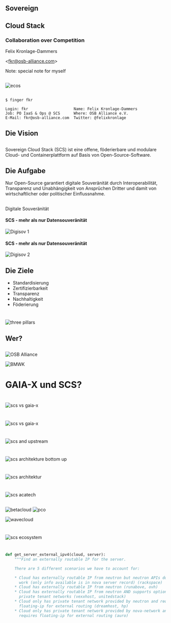 ## Sovereign <!-- .element: style="color:#50c3a5" -->
## Cloud Stack <!-- .element: style="color:#0f5fe1" -->

### Collaboration over Competition <!-- .element: style="color:#50c3a5" -->

Felix Kronlage-Dammers

\<fkr@osb-alliance.com\> <!-- .element: style="color:#50c3a5" -->

Note: special note for myself

<!-- .slide: data-background-image="images/background.jpg" -->


##

![ecos](images/ecos.jpg) <!-- .element height="50%" width="70%" -->


##

```
$ finger fkr

Login: fkr                    Name: Felix Kronlage-Dammers
Job: PO IaaS & Ops @ SCS      Where: OSB Alliance e.V.
E-Mail: fkr@osb-alliance.com  Twitter: @felixkronlage
```


## Die Vision


## 

Sovereign Cloud Stack (SCS) ist eine offene, föderierbare und modulare Cloud- und Containerplattform auf Basis von Open-Source-Software.


## Die Aufgabe


Nur Open-Source garantiert digitale Souveränität durch Interoperabilität, Transparenz und Unabhängigkeit von Ansprüchen Dritter und damit von wirtschaftlicher oder politischer Einflussnahme.


## 

Digitale Souveränität


#### SCS - mehr als nur Datensouveränität 

![Digisov 1](images/digisov-1.png)


#### SCS - mehr als nur Datensouveränität 

![Digisov 2](images/digisov-2.png)


## Die Ziele

* Standardisierung <!-- .element: class="fragment" -->
* Zertifizierbarkeit <!-- .element: class="fragment" -->
* Transparenz <!-- .element: class="fragment" -->
* Nachhaltigkeit <!-- .element: class="fragment" -->
* Föderierung <!-- .element: class="fragment" -->


#

![three pillars](images/three-pillars.png) <!-- .element: class="r-frame" -->


## Wer?


## 

![OSB Alliance](images/logos/osba-logo-claim.svg)

![BMWK](images/logos/bmwk-logo.png) <!-- .element: class="fragment".element height="50%" width="30%" -->


# GAIA-X und SCS?


# 

![scs vs gaia-x](images/scs-vs-gaiax.png)


# 

![scs vs gaia-x](images/scs-vs-gaiax-outline-scs.png)


#

![scs and upstream](images/scs-and-upstream.jpg)


#

![scs architekture bottom up](images/scs-architecture-bottom-up.jpg)


#

![scs architektur](images/201001-SCS-4c.png)


#

![scs acatech](images/Ecosys-SCS-Acatech.png)


## 

![betacloud](images/logos/betacloud-logo.png) <!-- .element height="30%" width="30%" --> ![pco](images/logos/pco-logo.svg) <!-- .element height="30%" width="30%" -->

![wavecloud](images/logos/wavestack-logo.svg) <!-- .element height="30%" width="30%" -->


#

![scs ecosystem](images/scs-ecosystem.png)


#

<!-- .slide:  -->

``` python
def get_server_external_ipv4(cloud, server):
    """Find an externally routable IP for the server.

    There are 5 different scenarios we have to account for:

    * Cloud has externally routable IP from neutron but neutron APIs don't
      work (only info available is in nova server record) (rackspace)
    * Cloud has externally routable IP from neutron (runabove, ovh)
    * Cloud has externally routable IP from neutron AND supports optional
      private tenant networks (vexxhost, unitedstack)
    * Cloud only has private tenant network provided by neutron and requires
      floating-ip for external routing (dreamhost, hp)
    * Cloud only has private tenant network provided by nova-network and
      requires floating-ip for external routing (auro)
```


